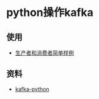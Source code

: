 # python操作kafka
## 使用
- [生产者和消费者简单样例](/Message/Kafka/Language/Python/ProducerAndConsumerDemo.md)
## 资料
- [kafka-python](https://github.com/dpkp/kafka-python)